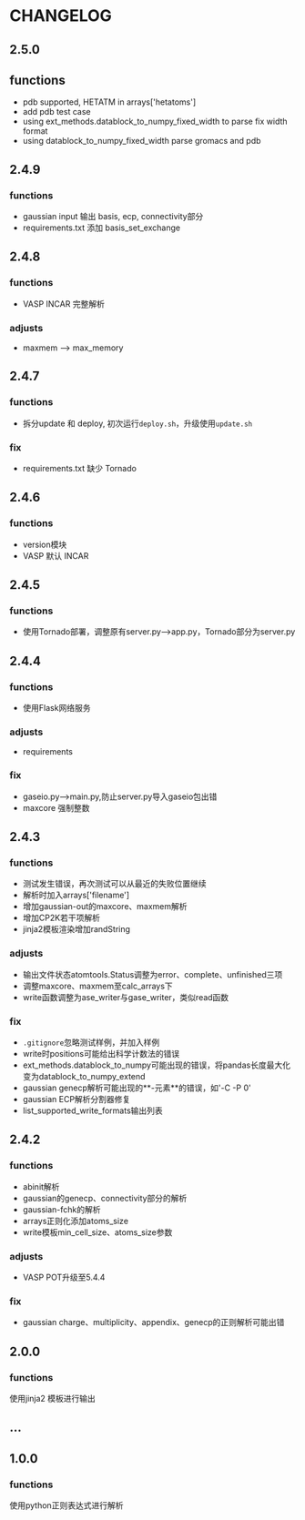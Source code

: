 # CHANGELOG



## 2.5.0

## functions

* pdb supported, HETATM in arrays['hetatoms']
* add pdb test case
* using ext_methods.datablock_to_numpy_fixed_width to parse fix width format
* using datablock_to_numpy_fixed_width parse gromacs and pdb



## 2.4.9

### functions

* gaussian input 输出 basis, ecp, connectivity部分
* requirements.txt 添加 basis_set_exchange




## 2.4.8

### functions

* VASP INCAR 完整解析

### adjusts

* maxmem --> max_memory



## 2.4.7

### functions

* 拆分update 和 deploy, 初次运行`deploy.sh`，升级使用`update.sh`

### fix

* requirements.txt 缺少 Tornado





## 2.4.6

### functions

* version模块
* VASP 默认 INCAR




## 2.4.5

### functions

* 使用Tornado部署，调整原有server.py-->app.py，Tornado部分为server.py



## 2.4.4

### functions

* 使用Flask网络服务

### adjusts

* requirements

### fix

* gaseio.py-->main.py,防止server.py导入gaseio包出错
* maxcore 强制整数





## 2.4.3


### functions

* 测试发生错误，再次测试可以从最近的失败位置继续
* 解析时加入arrays['filename']
* 增加gaussian-out的maxcore、maxmem解析
* 增加CP2K若干项解析
* jinja2模板渲染增加randString


### adjusts

* 输出文件状态atomtools.Status调整为error、complete、unfinished三项
* 调整maxcore、maxmem至calc_arrays下
* write函数调整为ase_writer与gase_writer，类似read函数


### fix

* `.gitignore`忽略测试样例，并加入样例
* write时positions可能给出科学计数法的错误
* ext_methods.datablock_to_numpy可能出现的错误，将pandas长度最大化变为datablock_to_numpy_extend
* gaussian genecp解析可能出现的**-元素**的错误，如'-C -P 0'
* gaussian ECP解析分割器修复
* list_supported_write_formats输出列表


## 2.4.2

### functions
* abinit解析
* gaussian的genecp、connectivity部分的解析
* gaussian-fchk的解析
* arrays正则化添加atoms_size
* write模板min_cell_size、atoms_size参数

### adjusts

* VASP POT升级至5.4.4


### fix

* gaussian charge、multiplicity、appendix、genecp的正则解析可能出错




## 2.0.0

### functions

使用jinja2 模板进行输出






## ...


## 1.0.0

### functions

使用python正则表达式进行解析



<!-- 

## 

### functions

### adjusts

### fix

 -->